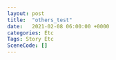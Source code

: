 ```yaml
---
layout: post
title:  "others_test"
date:   2021-02-08 06:00:00 +0000
categories: Etc
Tags: Story Etc
SceneCode: []
---
```

